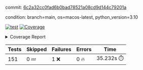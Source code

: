 commit: [6c2a32cc0fad6b0bad78521a08cd9d144c79201a](https://github.com/rcmdnk/homebrew-file/tree/6c2a32cc0fad6b0bad78521a08cd9d144c79201a)

condition: branch=main, os=macos-latest, python_version=3.10

[![test](https://github.com/rcmdnk/homebrew-file/actions/workflows/test.yml/badge.svg)](https://github.com/rcmdnk/homebrew-file/actions/runs/11747052773)
<a href="https://github.com/rcmdnk/homebrew-file/blob/6c2a32cc0fad6b0bad78521a08cd9d144c79201a/README.md"><img alt="Coverage" src="https://img.shields.io/badge/Coverage-0%25-red.svg" /></a><details><summary>Coverage Report </summary><table><tr><th>File</th><th>Stmts</th><th>Miss</th><th>Cover</th><th>Missing</th></tr><tbody><tr><td colspan="5"><b>src/brew_file</b></td></tr><tr><td>&nbsp; &nbsp;<a href="https://github.com/rcmdnk/homebrew-file/blob/6c2a32cc0fad6b0bad78521a08cd9d144c79201a/src/brew_file/__init__.py">\_\_init\_\_.py</a></td><td>3</td><td>3</td><td>0%</td><td><a href="https://github.com/rcmdnk/homebrew-file/blob/6c2a32cc0fad6b0bad78521a08cd9d144c79201a/src/brew_file/__init__.py#L1-L4">1&ndash;4</a></td></tr><tr><td>&nbsp; &nbsp;<a href="https://github.com/rcmdnk/homebrew-file/blob/6c2a32cc0fad6b0bad78521a08cd9d144c79201a/src/brew_file/brew_file.py">brew_file.py</a></td><td>1232</td><td>1232</td><td>0%</td><td><a href="https://github.com/rcmdnk/homebrew-file/blob/6c2a32cc0fad6b0bad78521a08cd9d144c79201a/src/brew_file/brew_file.py#L1-L2312">1&ndash;2312</a></td></tr><tr><td>&nbsp; &nbsp;<a href="https://github.com/rcmdnk/homebrew-file/blob/6c2a32cc0fad6b0bad78521a08cd9d144c79201a/src/brew_file/brew_helper.py">brew_helper.py</a></td><td>222</td><td>222</td><td>0%</td><td><a href="https://github.com/rcmdnk/homebrew-file/blob/6c2a32cc0fad6b0bad78521a08cd9d144c79201a/src/brew_file/brew_helper.py#L1-L377">1&ndash;377</a></td></tr><tr><td>&nbsp; &nbsp;<a href="https://github.com/rcmdnk/homebrew-file/blob/6c2a32cc0fad6b0bad78521a08cd9d144c79201a/src/brew_file/brew_info.py">brew_info.py</a></td><td>393</td><td>393</td><td>0%</td><td><a href="https://github.com/rcmdnk/homebrew-file/blob/6c2a32cc0fad6b0bad78521a08cd9d144c79201a/src/brew_file/brew_info.py#L1-L601">1&ndash;601</a></td></tr><tr><td>&nbsp; &nbsp;<a href="https://github.com/rcmdnk/homebrew-file/blob/6c2a32cc0fad6b0bad78521a08cd9d144c79201a/src/brew_file/info.py">info.py</a></td><td>11</td><td>11</td><td>0%</td><td><a href="https://github.com/rcmdnk/homebrew-file/blob/6c2a32cc0fad6b0bad78521a08cd9d144c79201a/src/brew_file/info.py#L1-L17">1&ndash;17</a></td></tr><tr><td>&nbsp; &nbsp;<a href="https://github.com/rcmdnk/homebrew-file/blob/6c2a32cc0fad6b0bad78521a08cd9d144c79201a/src/brew_file/main.py">main.py</a></td><td>166</td><td>166</td><td>0%</td><td><a href="https://github.com/rcmdnk/homebrew-file/blob/6c2a32cc0fad6b0bad78521a08cd9d144c79201a/src/brew_file/main.py#L1-L674">1&ndash;674</a></td></tr><tr><td>&nbsp; &nbsp;<a href="https://github.com/rcmdnk/homebrew-file/blob/6c2a32cc0fad6b0bad78521a08cd9d144c79201a/src/brew_file/utils.py">utils.py</a></td><td>69</td><td>69</td><td>0%</td><td><a href="https://github.com/rcmdnk/homebrew-file/blob/6c2a32cc0fad6b0bad78521a08cd9d144c79201a/src/brew_file/utils.py#L1-L129">1&ndash;129</a></td></tr><tr><td><b>TOTAL</b></td><td><b>2096</b></td><td><b>2096</b></td><td><b>0%</b></td><td>&nbsp;</td></tr></tbody></table></details>

| Tests | Skipped | Failures | Errors | Time |
| ----- | ------- | -------- | -------- | ------------------ |
| 151 | 0 :zzz: | 1 :x: | 0 :fire: | 35.232s :stopwatch: |

